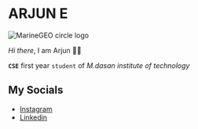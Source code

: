 # ARJUN E

![MarineGEO circle logo](/Trajectory-GitHub-Task/images/arjun.jpg "MarineGEO logo") 

*Hi there*, I am Arjun 🙋‍♂️

 **`CSE`** first year `student` of *M.dasan institute of technology*

## My Socials
- [Instagram](https://www.instagram.com/_arjun__e/)
- [Linkedin](www.linkedin.com/in/arjuneleyambari)
